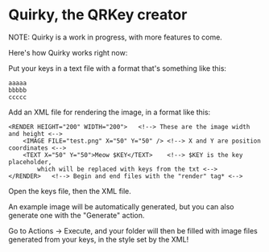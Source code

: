 Quirky, the QRKey creator
======
NOTE: Quirky is a work in progress, with more features to come.

Here's how Quirky works right now:

Put your keys in a text file with a format that's something like this:
~~~
aaaaa
bbbbb
ccccc
~~~
Add an XML file for rendering the image, in a format like this:
~~~
<RENDER HEIGHT="200" WIDTH="200">	<!--> These are the image width and height <-->
	<IMAGE FILE="test.png" X="50" Y="50" />	<!--> X and Y are position coordinates <-->
	<TEXT X="50" Y="50">Meow $KEY</TEXT>	<!--> $KEY is the key placeholder,
		which will be replaced with keys from the txt <-->
</RENDER>	<!--> Begin and end files with the "render" tag* <-->
~~~

Open the keys file, then the XML file.

An example image will be automatically generated, but you can also generate one with the "Generate" action.

Go to Actions -> Execute, and your folder will then be filled with image files generated from your keys, in the style set by the XML!
